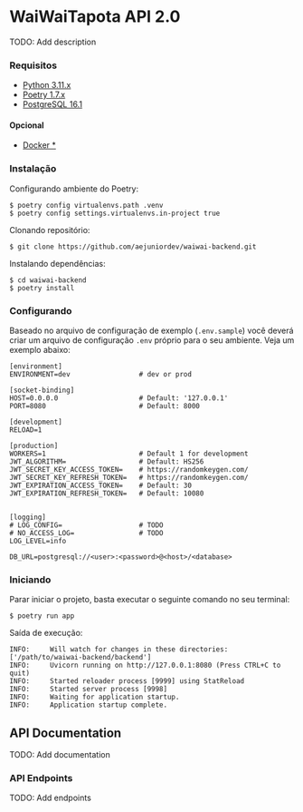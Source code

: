# WaiWaiTapota API 2.0
TODO: Add description

### Requisitos 
- [Python 3.11.x](https://www.python.org/)
- [Poetry 1.7.x](https://python-poetry.org/)
- [PostgreSQL 16.1](https://www.postgresql.org/)
#### Opcional
- [Docker *](https://www.docker.com/)

### Instalação
Configurando ambiente do Poetry:
```shell
$ poetry config virtualenvs.path .venv
$ poetry config settings.virtualenvs.in-project true
```
Clonando repositório:
```shell
$ git clone https://github.com/aejuniordev/waiwai-backend.git
```
Instalando dependências:
```shell
$ cd waiwai-backend
$ poetry install
```
### Configurando
Baseado no arquivo de configuração de exemplo (`.env.sample`) você deverá criar um arquivo de configuração `.env` próprio para o seu ambiente.
Veja um exemplo abaixo:
```shell
[environment]
ENVIRONMENT=dev                 # dev or prod

[socket-binding]
HOST=0.0.0.0                    # Default: '127.0.0.1'
PORT=8080                       # Default: 8000

[development]
RELOAD=1

[production]
WORKERS=1                       # Default 1 for development
JWT_ALGORITHM=                  # Default: HS256
JWT_SECRET_KEY_ACCESS_TOKEN=    # https://randomkeygen.com/
JWT_SECRET_KEY_REFRESH_TOKEN=   # https://randomkeygen.com/
JWT_EXPIRATION_ACCESS_TOKEN=    # Default: 30
JWT_EXPIRATION_REFRESH_TOKEN=   # Default: 10080


[logging]
# LOG_CONFIG=                   # TODO
# NO_ACCESS_LOG=                # TODO
LOG_LEVEL=info

DB_URL=postgresql://<user>:<password>@<host>/<database>
```
### Iniciando 
Parar iniciar o projeto, basta executar o seguinte comando no seu terminal:
```shell
$ poetry run app
```
Saída de execução:
```sheel
INFO:     Will watch for changes in these directories: ['/path/to/waiwai-backend/backend']
INFO:     Uvicorn running on http://127.0.0.1:8080 (Press CTRL+C to quit)
INFO:     Started reloader process [9999] using StatReload
INFO:     Started server process [9998]
INFO:     Waiting for application startup.
INFO:     Application startup complete.
```

## API Documentation
TODO: Add documentation

### API Endpoints
TODO: Add endpoints